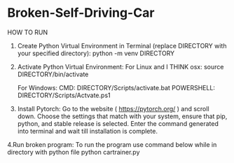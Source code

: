 # Broken-Self-Driving-Car
HOW TO RUN

1. Create Python Virtual Environment in Terminal (replace DIRECTORY with your specified directory):
   python -m venv DIRECTORY
   
2. Activate Python Virtual Environment:
     For Linux and I THINK osx:
       source DIRECTORY/bin/activate
   
     For Windows:
       CMD:
         DIRECTORY/Scripts/activate.bat
       POWERSHELL:
         DIRECTORY/Scripts/Actvate.ps1

3. Install Pytorch:
   Go to the website ( https://pytorch.org/ ) and scroll down.
   Choose the settings that match with your system, ensure that pip, python, and stable release is selected.
   Enter the command generated into terminal and wait till installation is complete.

4.Run broken program:
  To run the program use command below while in directory with python file
  python cartrainer.py
